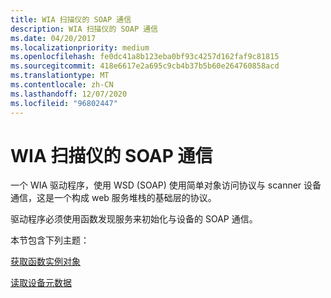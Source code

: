 ```yaml
---
title: WIA 扫描仪的 SOAP 通信
description: WIA 扫描仪的 SOAP 通信
ms.date: 04/20/2017
ms.localizationpriority: medium
ms.openlocfilehash: fe0dc41a8b123eba0bf93c4257d162faf9c81815
ms.sourcegitcommit: 418e6617e2a695c9cb4b37b5b60e264760858acd
ms.translationtype: MT
ms.contentlocale: zh-CN
ms.lasthandoff: 12/07/2020
ms.locfileid: "96802447"
---
```

# <a name="soap-communications-for-wia-scanners"></a>WIA 扫描仪的 SOAP 通信


一个 WIA 驱动程序，使用 WSD (SOAP) 使用简单对象访问协议与 scanner 设备通信，这是一个构成 web 服务堆栈的基础层的协议。

驱动程序必须使用函数发现服务来初始化与设备的 SOAP 通信。

本节包含下列主题：

[获取函数实例对象](obtaining-a-function-instance-object.md)

[读取设备元数据](reading-device-metadata.md)

 

 




